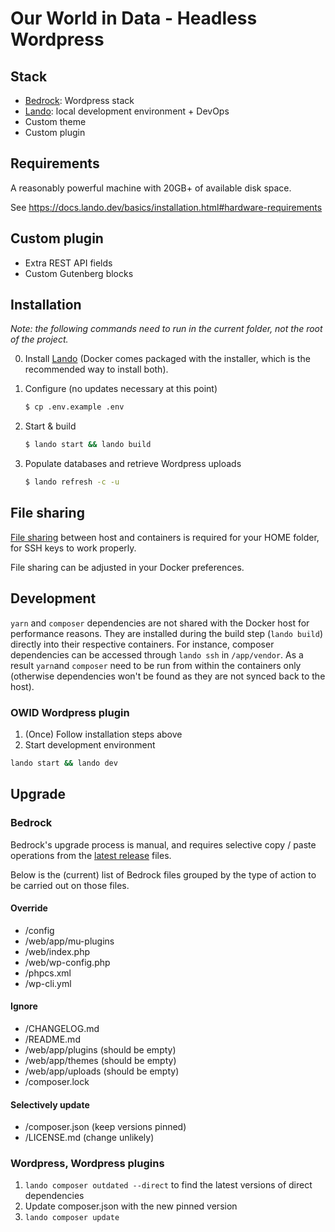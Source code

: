 # Our World in Data - Headless Wordpress

## Stack

-   [Bedrock](https://roots.io/bedrock/): Wordpress stack
-   [Lando](https://lando.dev/): local development environment + DevOps
-   Custom theme
-   Custom plugin

## Requirements

A reasonably powerful machine with 20GB+ of available disk space.

See https://docs.lando.dev/basics/installation.html#hardware-requirements

## Custom plugin

-   Extra REST API fields
-   Custom Gutenberg blocks

## Installation

_Note: the following commands need to run in the current folder, not the root of the project._

0. Install [Lando](https://lando.dev/) (Docker comes packaged with the installer, which is the recommended way to install both).

1. Configure (no updates necessary at this point)

    ```sh
    $ cp .env.example .env
    ```

2. Start & build

    ```sh
    $ lando start && lando build
    ```

3. Populate databases and retrieve Wordpress uploads

    ```sh
    $ lando refresh -c -u
    ```

## File sharing

[File sharing](https://docs.docker.com/docker-for-mac/#file-sharing) between host and containers is required for your HOME folder, for SSH keys to work properly.

File sharing can be adjusted in your Docker preferences.

## Development

`yarn` and `composer` dependencies are not shared with the Docker host for performance reasons. They are installed during the build step (`lando build`) directly into their respective containers. For instance, composer dependencies can be accessed through `lando ssh` in `/app/vendor`.
As a result `yarn`and `composer` need to be run from within the containers only (otherwise dependencies won't be found as they are not synced back to the host).

### OWID Wordpress plugin

1. (Once) Follow installation steps above
2. Start development environment

```sh
lando start && lando dev
```

## Upgrade

### Bedrock

Bedrock's upgrade process is manual, and requires selective copy / paste operations from the [latest release](https://github.com/roots/bedrock/releases) files.

Below is the (current) list of Bedrock files grouped by the type of action to be carried out on those files.

#### Override

-   /config
-   /web/app/mu-plugins
-   /web/index.php
-   /web/wp-config.php
-   /phpcs.xml
-   /wp-cli.yml

#### Ignore

-   /CHANGELOG.md
-   /README.md
-   /web/app/plugins (should be empty)
-   /web/app/themes (should be empty)
-   /web/app/uploads (should be empty)
-   /composer.lock

#### Selectively update

-   /composer.json (keep versions pinned)
-   /LICENSE.md (change unlikely)

### Wordpress, Wordpress plugins

1. `lando composer outdated --direct` to find the latest versions of
   direct dependencies
2. Update composer.json with the new pinned version
3. `lando composer update`
